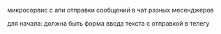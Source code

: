 


микросервис с апи отправки сообщений в чат разных месенджеров


для начала: должна быть форма ввода текста с отправкой в телегу 
